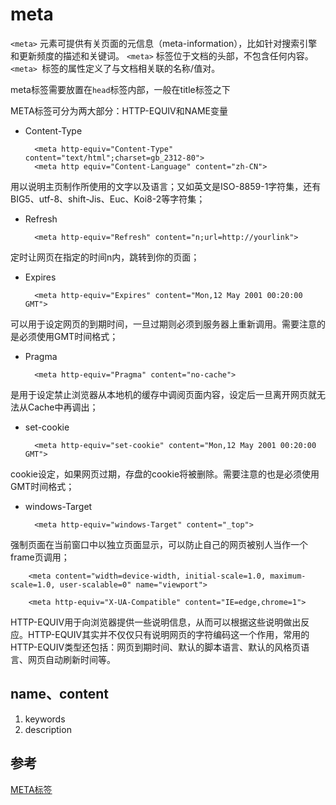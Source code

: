 # meta

`<meta>` 元素可提供有关页面的元信息（meta-information），比如针对搜索引擎和更新频度的描述和关键词。
`<meta>` 标签位于文档的头部，不包含任何内容。`<meta> `标签的属性定义了与文档相关联的名称/值对。

meta标签需要放置在`head`标签内部，一般在title标签之下

META标签可分为两大部分：HTTP-EQUIV和NAME变量

* Content-Type
	&nbsp;

		<meta http-equiv="Content-Type" content="text/html";charset=gb_2312-80">
		<meta http equiv="Content-Language" content="zh-CN">
用以说明主页制作所使用的文字以及语言；又如英文是ISO-8859-1字符集，还有BIG5、utf-8、shift-Jis、Euc、Koi8-2等字符集；
* Refresh
&nbsp;

		<meta http-equiv="Refresh" content="n;url=http://yourlink">
定时让网页在指定的时间n内，跳转到你的页面；

* Expires
&nbsp;

		<meta http-equiv="Expires" content="Mon,12 May 2001 00:20:00 GMT">
可以用于设定网页的到期时间，一旦过期则必须到服务器上重新调用。需要注意的是必须使用GMT时间格式；
* Pragma
&nbsp;

		<meta http-equiv="Pragma" content="no-cache">
是用于设定禁止浏览器从本地机的缓存中调阅页面内容，设定后一旦离开网页就无法从Cache中再调出；

* set-cookie
&nbsp;

		<meta http-equiv="set-cookie" content="Mon,12 May 2001 00:20:00 GMT">
cookie设定，如果网页过期，存盘的cookie将被删除。需要注意的也是必须使用GMT时间格式；

* windows-Target
&nbsp;

		<meta http-equiv="windows-Target" content="_top">
强制页面在当前窗口中以独立页面显示，可以防止自己的网页被别人当作一个frame页调用；


		<meta content="width=device-width, initial-scale=1.0, maximum-scale=1.0, user-scalable=0" name="viewport">

		<meta http-equiv="X-UA-Compatible" content="IE=edge,chrome=1">

HTTP-EQUIV用于向浏览器提供一些说明信息，从而可以根据这些说明做出反应。HTTP-EQUIV其实并不仅仅只有说明网页的字符编码这一个作用，常用的HTTP-EQUIV类型还包括：网页到期时间、默认的脚本语言、默认的风格页语言、网页自动刷新时间等。

## name、content

1.  keywords
2.  description

## 参考

[META标签](http://baike.baidu.com/view/740572.htm)
